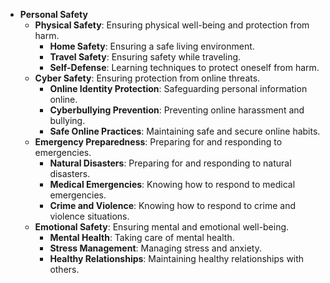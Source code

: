 - **Personal Safety**
  - **Physical Safety**: Ensuring physical well-being and protection from harm.
    - **Home Safety**: Ensuring a safe living environment.
    - **Travel Safety**: Ensuring safety while traveling.
    - **Self-Defense**: Learning techniques to protect oneself from harm.
  - **Cyber Safety**: Ensuring protection from online threats.
    - **Online Identity Protection**: Safeguarding personal information online.
    - **Cyberbullying Prevention**: Preventing online harassment and bullying.
    - **Safe Online Practices**: Maintaining safe and secure online habits.
  - **Emergency Preparedness**: Preparing for and responding to emergencies.
    - **Natural Disasters**: Preparing for and responding to natural disasters.
    - **Medical Emergencies**: Knowing how to respond to medical emergencies.
    - **Crime and Violence**: Knowing how to respond to crime and violence situations.
  - **Emotional Safety**: Ensuring mental and emotional well-being.
    - **Mental Health**: Taking care of mental health.
    - **Stress Management**: Managing stress and anxiety.
    - **Healthy Relationships**: Maintaining healthy relationships with others.
